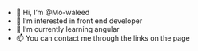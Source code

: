- 👋 Hi, I’m @Mo-waleed
- 👀 I’m interested in front end developer
- 🌱 I’m currently learning angular
- 📫 You can contact me through the links on the page

<!---
Mo-waleed/Mo-waleed is a ✨ special ✨ repository because its `README.md` (this file) appears on your GitHub profile.
You can click the Preview link to take a look at your changes.
--->
